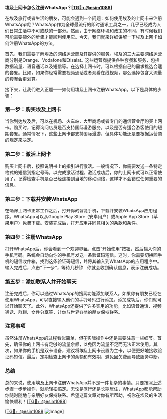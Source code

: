 **埃及上网卡怎么注册WhatsApp？[[TG💪+ @esim1088](https://t.me/s/esim1088)]**

在埃及旅行或者生活的朋友，可能会遇到一个问题：如何使用埃及的上网卡来注册WhatsApp呢？WhatsApp作为全球最流行的即时通讯工具之一，几乎已经成为人们日常生活中不可或缺的一部分。然而，由于网络环境和政策的不同，有时候我们可能需要额外的步骤才能顺利使用它。今天，我们就来详细讲解一下埃及上网卡如何注册WhatsApp的方法。

首先，我们需要了解埃及的网络运营商及其提供的服务。埃及的三大主要网络运营商分别是Orange、Vodafone和Etisalat。这些运营商提供各种套餐和服务，包括数据流量、语音通话以及短信等。在选择上网卡时，可以根据自己的需求挑选合适的套餐。比如，如果你经常需要视频通话或者观看在线视频，那么选择包含大流量的套餐会更划算。

接下来，让我们进入正题——如何用埃及上网卡注册WhatsApp。以下是具体的步骤：

### 第一步：购买埃及上网卡

当你到达埃及后，可以在机场、火车站、大型商场或者专门的通信营业厅购买上网卡。购买时，记得询问店员是否支持国际漫游服务，以及是否有适合游客使用的短期套餐。通常情况下，这些上网卡都支持国际漫游，但具体功能还是要根据运营商的规定来决定。

### 第二步：激活上网卡

购买上网卡后，按照说明书上的指引进行激活。一般情况下，你需要发送一条特定格式的短信到指定号码，以完成激活过程。激活成功后，你的上网卡就可以正常使用了。记得检查手机是否已经连接到当地的移动网络，这样才不会错过任何重要的信息。

### 第三步：下载并安装WhatsApp

在确保上网卡正常工作之后，打开你的智能手机，下载并安装WhatsApp应用程序。WhatsApp可以从Google Play Store（安卓用户）或Apple App Store（苹果用户）免费下载。安装完成后，打开应用并同意相关的条款和条件。

### 第四步：注册WhatsApp

打开WhatsApp后，你会看到一个欢迎界面。点击“开始使用”按钮，然后输入你的手机号码。系统会自动向你的手机号发送一条验证码短信。这时，你需要切换回手机的短信收件箱，找到这条验证码短信，并将其输入到WhatsApp的应用程序中。输入完成后，点击“下一步”，等待几秒钟，你就会收到确认信息，表示注册成功。

### 第五步：添加联系人并开始聊天

注册完成后，你可以通过WhatsApp的搜索功能添加联系人。如果你有朋友已经在使用WhatsApp，可以直接输入他们的手机号码进行添加。添加成功后，你们就可以开始聊天了。此外，WhatsApp还提供了许多实用的功能，比如语音通话、视频通话、群聊、文件分享等，让你与世界各地的朋友保持联系。

### 注意事项

虽然注册WhatsApp的过程看似简单，但在实际操作中还是需要注意一些细节。首先，确保你的上网卡有足够的流量余额，以免因为流量不足而无法正常使用。其次，如果你的手机是双卡设备，建议将埃及上网卡设置为主卡，以便更好地接收验证码短信。最后，定期检查上网卡的余额和有效期，避免因欠费而导致服务中断。

### 总结

总的来说，使用埃及上网卡注册WhatsApp并不是一件复杂的事情。只要按照上述步骤一步步操作，就能轻松搞定。无论是旅行还是长期居住，WhatsApp都能帮助你随时随地与亲朋好友保持联系。希望这篇文章对你有所帮助，祝你在埃及的生活愉快顺利！[[TG💪+ @esim1088](https://t.me/s/esim1088)]

[[TG💪+ @esim1088](https://t.me/s/esim1088) ![Image](https://i.postimg.cc/4NQfJmqS/Snipaste-2025-05-13-00-14-12.png)]